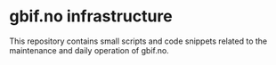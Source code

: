 # gbif.no infrastructure

This repository contains small scripts and code snippets related to the maintenance and daily operation of gbif.no.
